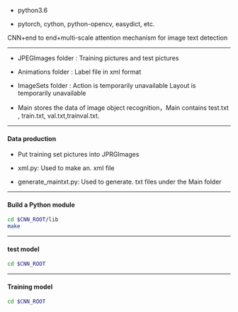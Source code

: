 * python3.6

* pytorch, cython, python-opencv,  easydict,  etc.

CNN+end to end+multi-scale attention mechanism for image text detection


***


* JPEGImages folder :   Training pictures and test pictures

* Animations folder :  Label file in xml format

* ImageSets folder :  Action is temporarily unavailable  Layout is temporarily unavailable

 * Main stores the data of image object recognition，Main contains test.txt , train.txt, val.txt,trainval.txt.

***
#### Data production
* Put training set pictures into JPRGImages

* xml.py:  Used to make an. xml file

* generate_maintxt.py:  Used to generate. txt files under the Main folder
***
#### Build a Python module
```bash
cd $CNN_ROOT/lib
make
```
***
#### test model
```bash
cd $CNN_ROOT
```

***
#### Training model
```bash
cd $CNN_ROOT

```




